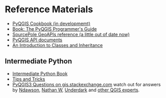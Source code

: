 # Reference Materials

+ [PyQGIS
  Cookbook (in developmemt)](https://docs.qgis.org/testing/en/docs/pyqgis_developer_cookbook/index.html)
+ [Book: The PyQGIS Programmer's Guide](http://locatepress.com/ppg3)
+ [SourcePole GeoAPIs reference (a little out of date now)](http://geoapis.sourcepole.com/)
+ [PyQGIS API
  documents](https://qgis.org/pyqgis/master/)
+ [An Introduction to Classes and Inheritance](http://www.jesshamrick.com/2011/05/18/an-introduction-to-classes-and-inheritance-in-python/)

## Intermediate Python

+ [Intermediate Python Book](http://book.pythontips.com/en/latest/index.html) 
+ [Tips and Tricks](https://dbader.org/blog/tags/python)
+ [PyQGIS3 Questions on
    gis.stackexchange.com](https://gis.stackexchange.com/questions/tagged/qgis-3+pyqgis?sort=frequent&pageSize=50) watch out for answers by [Ndawson](https://gis.stackexchange.com/users/28443/ndawson), [Nathan W](https://gis.stackexchange.com/users/97/nathan-w), [Underdark](https://gis.stackexchange.com/users/187/underdark) and [other QGIS experts](https://gis.stackexchange.com/help/badges/111/qgis).
